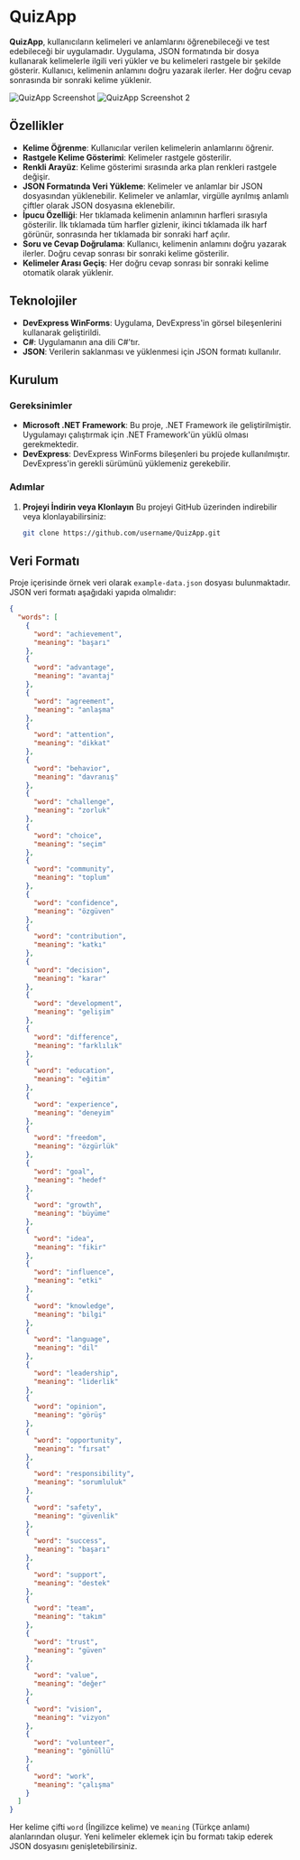 # QuizApp

**QuizApp**, kullanıcıların kelimeleri ve anlamlarını öğrenebileceği ve test edebileceği bir uygulamadır. Uygulama, JSON formatında bir dosya kullanarak kelimelerle ilgili veri yükler ve bu kelimeleri rastgele bir şekilde gösterir. Kullanıcı, kelimenin anlamını doğru yazarak ilerler. Her doğru cevap sonrasında bir sonraki kelime yüklenir.

![QuizApp Screenshot](App-Picture-1.png)
![QuizApp Screenshot 2](App-Picture-3.png)

## Özellikler
- **Kelime Öğrenme**: Kullanıcılar verilen kelimelerin anlamlarını öğrenir.
- **Rastgele Kelime Gösterimi**: Kelimeler rastgele gösterilir.
- **Renkli Arayüz**: Kelime gösterimi sırasında arka plan renkleri rastgele değişir.
- **JSON Formatında Veri Yükleme**: Kelimeler ve anlamlar bir JSON dosyasından yüklenebilir. Kelimeler ve anlamlar, virgülle ayrılmış anlamlı çiftler olarak JSON dosyasına eklenebilir.
- **İpucu Özelliği**: Her tıklamada kelimenin anlamının harfleri sırasıyla gösterilir. İlk tıklamada tüm harfler gizlenir, ikinci tıklamada ilk harf görünür, sonrasında her tıklamada bir sonraki harf açılır.
- **Soru ve Cevap Doğrulama**: Kullanıcı, kelimenin anlamını doğru yazarak ilerler. Doğru cevap sonrası bir sonraki kelime gösterilir.
- **Kelimeler Arası Geçiş**: Her doğru cevap sonrası bir sonraki kelime otomatik olarak yüklenir.

## Teknolojiler
- **DevExpress WinForms**: Uygulama, DevExpress'in görsel bileşenlerini kullanarak geliştirildi.
- **C#**: Uygulamanın ana dili C#'tır.
- **JSON**: Verilerin saklanması ve yüklenmesi için JSON formatı kullanılır.

## Kurulum

### Gereksinimler
- **Microsoft .NET Framework**: Bu proje, .NET Framework ile geliştirilmiştir. Uygulamayı çalıştırmak için .NET Framework'ün yüklü olması gerekmektedir.
- **DevExpress**: DevExpress WinForms bileşenleri bu projede kullanılmıştır. DevExpress'in gerekli sürümünü yüklemeniz gerekebilir.

### Adımlar
1. **Projeyi İndirin veya Klonlayın**
   Bu projeyi GitHub üzerinden indirebilir veya klonlayabilirsiniz:
   ```bash
   git clone https://github.com/username/QuizApp.git
   ```

## Veri Formatı

Proje içerisinde örnek veri olarak `example-data.json` dosyası bulunmaktadır. JSON veri formatı aşağıdaki yapıda olmalıdır:

```json
{
  "words": [
    {
      "word": "achievement",
      "meaning": "başarı"
    },
    {
      "word": "advantage",
      "meaning": "avantaj"
    },
    {
      "word": "agreement",
      "meaning": "anlaşma"
    },
    {
      "word": "attention",
      "meaning": "dikkat"
    },
    {
      "word": "behavior",
      "meaning": "davranış"
    },
    {
      "word": "challenge",
      "meaning": "zorluk"
    },
    {
      "word": "choice",
      "meaning": "seçim"
    },
    {
      "word": "community",
      "meaning": "toplum"
    },
    {
      "word": "confidence",
      "meaning": "özgüven"
    },
    {
      "word": "contribution",
      "meaning": "katkı"
    },
    {
      "word": "decision",
      "meaning": "karar"
    },
    {
      "word": "development",
      "meaning": "gelişim"
    },
    {
      "word": "difference",
      "meaning": "farklılık"
    },
    {
      "word": "education",
      "meaning": "eğitim"
    },
    {
      "word": "experience",
      "meaning": "deneyim"
    },
    {
      "word": "freedom",
      "meaning": "özgürlük"
    },
    {
      "word": "goal",
      "meaning": "hedef"
    },
    {
      "word": "growth",
      "meaning": "büyüme"
    },
    {
      "word": "idea",
      "meaning": "fikir"
    },
    {
      "word": "influence",
      "meaning": "etki"
    },
    {
      "word": "knowledge",
      "meaning": "bilgi"
    },
    {
      "word": "language",
      "meaning": "dil"
    },
    {
      "word": "leadership",
      "meaning": "liderlik"
    },
    {
      "word": "opinion",
      "meaning": "görüş"
    },
    {
      "word": "opportunity",
      "meaning": "fırsat"
    },
    {
      "word": "responsibility",
      "meaning": "sorumluluk"
    },
    {
      "word": "safety",
      "meaning": "güvenlik"
    },
    {
      "word": "success",
      "meaning": "başarı"
    },
    {
      "word": "support",
      "meaning": "destek"
    },
    {
      "word": "team",
      "meaning": "takım"
    },
    {
      "word": "trust",
      "meaning": "güven"
    },
    {
      "word": "value",
      "meaning": "değer"
    },
    {
      "word": "vision",
      "meaning": "vizyon"
    },
    {
      "word": "volunteer",
      "meaning": "gönüllü"
    },
    {
      "word": "work",
      "meaning": "çalışma"
    }
  ]
}
```

Her kelime çifti `word` (İngilizce kelime) ve `meaning` (Türkçe anlamı) alanlarından oluşur. Yeni kelimeler eklemek için bu formatı takip ederek JSON dosyasını genişletebilirsiniz.
